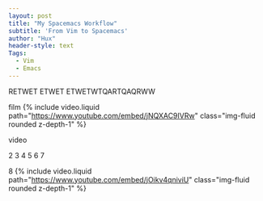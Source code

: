```yaml
---
layout: post
title: "My Spacemacs Workflow"
subtitle: 'From Vim to Spacemacs'
author: "Hux"
header-style: text
Tags:
  - Vim
  - Emacs
---
```


RETWET ETWET ETWETWTQARTQAQRWW



film
{% include video.liquid path="https://www.youtube.com/embed/jNQXAC9IVRw" class="img-fluid rounded z-depth-1" %}


video


2
3
4
5
6
7

8
{% include video.liquid path="https://www.youtube.com/embed/jOikv4qniviU" class="img-fluid rounded z-depth-1" %}



